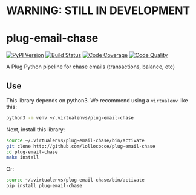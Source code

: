 # WARNING: STILL IN DEVELOPMENT

plug-email-chase
================

[![PyPI Version][pypi-image]][pypi-url]
[![Build Status][build-image]][build-url]
[![Code Coverage][coverage-image]][coverage-url]
[![Code Quality][quality-image]][quality-url]
<!-- Badges -->

[pypi-image]: https://img.shields.io/pypi/v/plug-email-chase
[pypi-url]: https://pypi.org/project/plug-email-chase/
[build-image]: https://github.com/lollococce/plug-email-chase/actions/workflows/build.yml/badge.svg
[build-url]: https://github.com/lollococce/plug-email-chase/actions/workflows/build.yml
[coverage-image]: https://codecov.io/gh/lollococce/plug-email-chase/branch/main/graph/badge.svg
[coverage-url]: https://codecov.io/gh/lollococce/plug-email-chase
[quality-image]: https://api.codeclimate.com/v1/badges/3130fa0ba3b7993fbf0a/maintainability
[quality-url]: https://codeclimate.com/github/lollococce/plug-email-chase


A Plug Python pipeline for chase emails (transactions, balance, etc)

Use
---

This library depends on python3. We recommend using a `virtualenv`
like this:

```bash
python3 -m venv ~/.virtualenvs/plug-email-chase
```

Next, install this library:

```bash
source ~/.virtualenvs/plug-email-chase/bin/activate
git clone http://github.com/lollococce/plug-email-chase
cd plug-email-chase
make install
```
Or:
```bash
source ~/.virtualenvs/plug-email-chase/bin/activate
pip install plug-email-chase
```
